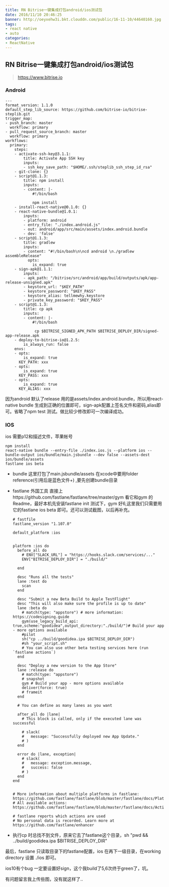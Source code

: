 ```yaml
---
title: RN Bitrise一键集成打包android/ios测试包
date: 2016/11/10 20:46:25
banner: http://oeyxehw3i.bkt.clouddn.com/public/16-11-10/44640160.jpg
tags:
- react native
- auto
categories:
- ReactNative
---
```

## RN Bitrise一键集成打包android/ios测试包

> https://www.bitrise.io

 ### Android

```
---
format_version: 1.1.0
default_step_lib_source: https://github.com/bitrise-io/bitrise-steplib.git
trigger_map:
- push_branch: master
  workflow: primary
- pull_request_source_branch: master
  workflow: primary
workflows:
  primary:
    steps:
    - activate-ssh-key@3.1.1:
        title: Activate App SSH key
        inputs:
        - ssh_key_save_path: "$HOME/.ssh/steplib_ssh_step_id_rsa"
    - git-clone: {}
    - script@1.1.3:
        title: npm install
        inputs:
        - content: |-
            #!/bin/bash

            npm install
    - install-react-native@0.1.0: {}
    - react-native-bundle@1.0.1:
        inputs:
        - platform: android
        - entry_file: "./index.android.js"
        - out: android/app/src/main/assets/index.android.bundle
        - dev: 'false'
    - script@1.1.3:
        title: gradlew
        inputs:
        - content: "#!/bin/bash\n\ncd android \n./gradlew  assembleRelease"
          opts:
            is_expand: true
    - sign-apk@1.1.1:
        inputs:
        - apk_path: "/bitrise/src/android/app/build/outputs/apk/app-release-unsigned.apk"
        - keystore_url: "$KEY_PATH"
        - keystore_password: "$KEY_PASS"
        - keystore_alias: tellmewhy.keystore
        - private_key_password: "$KEY_PASS"
    - script@1.1.3:
        title: cp apk
        inputs:
        - content: |-
            #!/bin/bash

             cp $BITRISE_SIGNED_APK_PATH $BITRISE_DEPLOY_DIR/signed-app-release.apk
    - deploy-to-bitrise-io@1.2.5:
        is_always_run: false
    envs:
    - opts:
        is_expand: true
      KEY_PATH: xxx
    - opts:
        is_expand: true
      KEY_PASS: xxx
    - opts:
        is_expand: true
      KEY_ALIAS: xxx

```

因为android 默认了release 用的是assets/index.android.bundle，所以用react-native bundle 生成到正确的位置即可，sign-apk配置上签名文件和密码,alias即可。省略了npm test 测试。做比较少修改即可一次编译成功。



### IOS

ios 需要p12和描述文件，苹果帐号

```
npm install
react-native bundle --entry-file ./index.ios.js --platform ios --bundle-output ios/bundle/main.jsbundle --dev false --assets-dest ios/bundle/assets
fastlane ios beta
```

* bundle 这里打包了main.jsbundle/assets 在xcode中要用folder reference(引用后是蓝色文件+) ,要先创建bundle目录

* fastlane 外国工具 直接上https://github.com/fastlane/fastlane/tree/master/gym 看它和gym 的Readme，最好本机先安装fastlane init 测试下，gym 好6,这里我们只需要用它的fastlane ios beta 即可。还可以测试截图，以后再补充。

  ```
  # fastfile
  fastlane_version "1.107.0"

  default_platform :ios


  platform :ios do
    before_all do
      # ENV["SLACK_URL"] = "https://hooks.slack.com/services/..."
      ENV["BITRISE_DEPLOY_DIR"] = "./build/"
      
    end

    desc "Runs all the tests"
    lane :test do
      scan
    end

    desc "Submit a new Beta Build to Apple TestFlight"
    desc "This will also make sure the profile is up to date"
    lane :beta do
      # match(type: "appstore") # more information: https://codesigning.guide
      gym(use_legacy_build_api: true,scheme:"goodidea",output_directory:"./build/")# Build your app - more options available
      #pilot
      sh("cp ../build/goodidea.ipa $BITRISE_DEPLOY_DIR")
      #sh "your_script.sh"
      # You can also use other beta testing services here (run `fastlane actions`)
    end

    desc "Deploy a new version to the App Store"
    lane :release do
      # match(type: "appstore")
      # snapshot
      gym # Build your app - more options available
      deliver(force: true)
      # frameit
    end

    # You can define as many lanes as you want

    after_all do |lane|
      # This block is called, only if the executed lane was successful

      # slack(
      #   message: "Successfully deployed new App Update."
      # )
    end

    error do |lane, exception|
      # slack(
      #   message: exception.message,
      #   success: false
      # )
    end
  end


  # More information about multiple platforms in fastlane: https://github.com/fastlane/fastlane/blob/master/fastlane/docs/Platforms.md
  # All available actions: https://github.com/fastlane/fastlane/blob/master/fastlane/docs/Actions.md

  # fastlane reports which actions are used
  # No personal data is recorded. Learn more at https://github.com/fastlane/enhancer

  ```

* 执行cp 时总找不到文件，原来它去了fastlane这个目录，sh "pwd && ../build/goodidea.ipa $BITRISE_DEPLOY_DIR"

最后，fastlane 只读取目录下的fastlane配置，ios 在再下一级目录，在working directory 设置 ./ios 即可。

ios10有个bug 一定要设置好sign，这个我build了5,6次终于green了，坑。

有问题留言我上传些图，没有就这样了..

